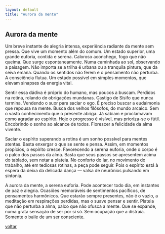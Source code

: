 ```yaml
---
layout: default
title: "Aurora da mente"
--- 
```


## Aurora da mente

Um breve instante de alegria intensa, experiência radiante da mente sem pressa. Que vive um momento além do comum. Um estado superior, uma grande euforia, contida e serena. Caloroso aconchego, fogo que não queima. Que surge espontaneamente. Numa caminhada ao sol, observando a paisagem. Não importa se a trilha é urbana ou a tranquila pintura, que da seiva emana. Quando os sentidos não ferem e o pensamento não perturba. A consciência flutua. Um estado possível em simples momentos, que elevam sinapses da energia vital.

Sentir essa dádiva é próprio do humano, mas poucos a buscam. Perdidos na rotina, rolando de obrigações mundanas. Castigo de Sísifo que nunca termina. Vendendo o suor para saciar o ego.  É preciso buscar a eudaimonia que repousa na mente. Busca dos velhos filósofos, do mundo arcaico. Sem o vasto conhecimento que o presente abriga. Já sabiam e proclamavam como agradar ao espírito. Hoje o progresso é visível, mas prioriza-se o fútil. Encobrindo o sonho ao alcance de todos. Florescer a felicidade da alma vivente.

Saciar o espírito superando a rotina é um sonho possível para mentes atentas. Basta enxergar o que se sente e pensa. Assim, em momentos propícios, o espírito cresce. Favorecendo a serena euforia, onde o corpo é o palco dos passos da alma. Basta que seus passos se apresentem acima do tablado, sem notar a plateia. No conforto do lar, no movimento do trabalho, até em tediosas rotinas, a peça pode seguir. Pois o espírito está à espera da deixa da delicada dança — valsa de neurônios pulsando em sintonia.

A aurora da mente, a serena euforia. Pode acontecer todo dia, em instantes de paz e alegria. Ocasiões memoráveis de sentimentos pacíficos, de pensamentos harmônicos. Que estarão sempre presentes, não é o vazio, a meditação em respirações perdidas, mas o suave pensar e sentir. Plateia que não perturba a alma, palco que não ofusca a mente. Que se expande, numa grata sensação de ser por si só. Sem ocupação que a distraia. Somente o baile de um ser consciente.

[voltar](./)